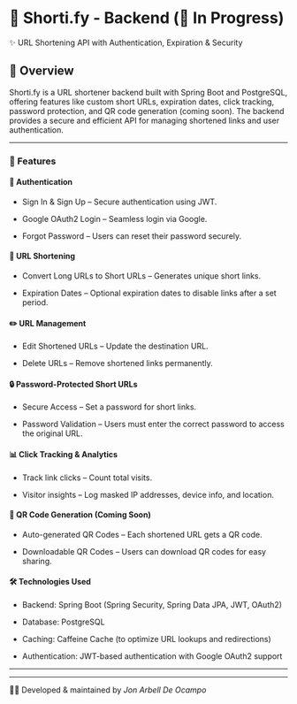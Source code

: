 # 🔗 Shorti.fy - Backend (🚀 In Progress)

✨ URL Shortening API with Authentication, Expiration & Security

## 📝 Overview

Shorti.fy is a URL shortener backend built with Spring Boot and PostgreSQL, offering features like custom short URLs, expiration dates, click tracking, password protection, and QR code generation (coming soon). The backend provides a secure and efficient API for managing shortened links and user authentication.

---


### 🚀 Features

#### 🔑 Authentication

- Sign In & Sign Up – Secure authentication using JWT.

- Google OAuth2 Login – Seamless login via Google.

- Forgot Password – Users can reset their password securely.

#### 🔗 URL Shortening

- Convert Long URLs to Short URLs – Generates unique short links.

- Expiration Dates – Optional expiration dates to disable links after a set period.

#### ✏️ URL Management

- Edit Shortened URLs – Update the destination URL.

- Delete URLs – Remove shortened links permanently.

#### 🔒 Password-Protected Short URLs

- Secure Access – Set a password for short links.

- Password Validation – Users must enter the correct password to access the original URL.

#### 📊 Click Tracking & Analytics

- Track link clicks – Count total visits.

- Visitor insights – Log masked IP addresses, device info, and location.


#### 📌 QR Code Generation (Coming Soon)

- Auto-generated QR Codes – Each shortened URL gets a QR code.

- Downloadable QR Codes – Users can download QR codes for easy sharing.


#### 🛠 Technologies Used

- Backend: Spring Boot (Spring Security, Spring Data JPA, JWT, OAuth2)

- Database: PostgreSQL

- Caching: Caffeine Cache (to optimize URL lookups and redirections)

- Authentication: JWT-based authentication with Google OAuth2 support

---


[//]: # (### 🏗️ Project Setup)

[//]: # ()
[//]: # (#### Prerequisites)

[//]: # ()
[//]: # (Ensure you have the following installed:)

[//]: # (- Java 23)

[//]: # (- Maven)

[//]: # (- PostgreSQL)

[//]: # ()
[//]: # (#### Installation)

[//]: # ()
[//]: # (1. **Clone the repository:**)

[//]: # (   1. ``git clone https://github.com/your-repo/shortify-backend.git``)

[//]: # (   2. ``cd shortify-backend```)

[//]: # ()
[//]: # (2. **Configure environment variables or update application.properties:**)

[//]: # (    ``spring.datasource.url=jdbc:postgresql://localhost:5432/shortify``)

[//]: # (    ``spring.datasource.username=your_db_user``)

[//]: # (    ``spring.datasource.password=your_db_password``)

[//]: # (    ``jwt.secret.key=your_secret_key``)

[//]: # (    ``jwt.expiration=86400000 # 24 hours in milliseconds``)

[//]: # ()
[//]: # (3. **Run the application:**)

[//]: # (    ``mvn spring-boot:run``)

[//]: # (4. **The API will be available at http://localhost:8080.**)

---

[//]: # (🔥 API Endpoints)

[//]: # ()
[//]: # (🔑 Authentication)

[//]: # ()
[//]: # (POST /auth/register – Register a new user.)

[//]: # ()
[//]: # (POST /auth/login – Authenticate and get JWT token.)

[//]: # ()
[//]: # (POST /auth/oauth/google – Login using Google OAuth.)

[//]: # ()
[//]: # (POST /auth/forgot-password – Request password reset.)

[//]: # ()
[//]: # (🔗 URL Shortening)

[//]: # ()
[//]: # (POST /urls/shorten – Shorten a long URL.)

[//]: # ()
[//]: # (GET /urls/{shortCode} – Retrieve the original URL and redirect.)

[//]: # ()
[//]: # (PATCH /urls/{id} – Update a shortened URL.)

[//]: # ()
[//]: # (DELETE /urls/{id} – Delete a shortened URL.)

[//]: # ()
[//]: # (📊 Analytics)

[//]: # ()
[//]: # (GET /urls/{id}/stats – Get analytics for a specific short URL.)

👨‍💻 Developed & maintained by *Jon Arbell De Ocampo*